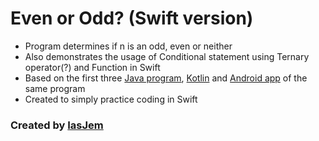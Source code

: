 # Even or Odd? (Swift version)
* Program determines if n is an odd, even or neither
* Also demonstrates the usage of Conditional statement using Ternary operator(?) and Function in Swift
* Based on the first three [Java program](https://github.com/iasjem/even-odd-numbers-java), [Kotlin](https://github.com/iasjem/even-odd-number-kotlin/) and [Android app](https://github.com/iasjem/even-odd-numbers-android) of the same program
* Created to simply practice coding in Swift

### Created by [IasJem](https://github.com/iasjem)